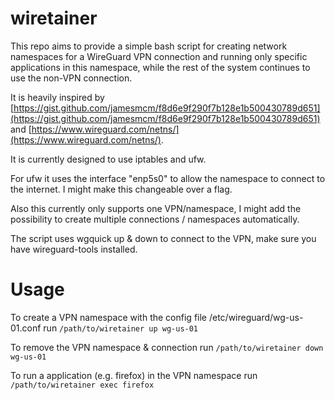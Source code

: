 # wiretainer
This repo aims to provide a simple bash script for creating network namespaces for a WireGuard VPN connection and running only specific applications in this namespace, while the rest of the system continues to use the non-VPN connection.

It is heavily inspired by [https://gist.github.com/jamesmcm/f8d6e9f290f7b128e1b500430789d651](https://gist.github.com/jamesmcm/f8d6e9f290f7b128e1b500430789d651) and [https://www.wireguard.com/netns/](https://www.wireguard.com/netns/).

It is currently designed to use iptables and ufw.

For ufw it uses the interface "enp5s0" to allow the namespace to connect to the internet. I might make this changeable over a flag.

Also this currently only supports one VPN/namespace, I might add the possibility to create multiple connections / namespaces automatically.

The script uses wgquick up & down to connect to the VPN, make sure you have wireguard-tools installed.

# Usage
To create a VPN namespace with the config file /etc/wireguard/wg-us-01.conf run ```/path/to/wiretainer up wg-us-01```

To remove the VPN namespace & connection run ```/path/to/wiretainer down wg-us-01```

To run a application (e.g. firefox) in the VPN namespace run ```/path/to/wiretainer exec firefox```
